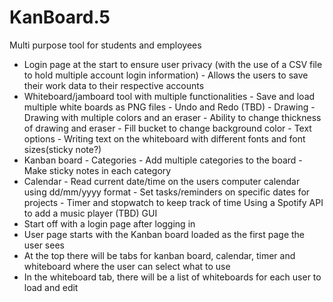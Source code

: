 # KanBoard.5
Multi purpose tool for students and employees

- Login page at the start to ensure user privacy (with the use of a CSV file to hold multiple account login information)
		-	 Allows the users to save their work data to their respective accounts
- Whiteboard/jamboard tool with multiple functionalities
		- Save and load multiple white boards as PNG files
		-  Undo and Redo (TBD)
		-  Drawing 
		-  Drawing with multiple colors and an eraser
		-  Ability to change thickness of drawing and eraser
		-  Fill bucket to change background color 
		-  Text options
		-  Writing text on the whiteboard with different fonts and font sizes(sticky note?)
- Kanban board
		-  Categories
		-  Add multiple categories to the board
		-  Make sticky notes in each category
-  Calendar
		-  Read current date/time on the users computer calendar using dd/mm/yyyy format
		-  Set tasks/reminders on specific dates for projects
		-  Timer and stopwatch to keep track of time
Using a Spotify API to add a music player (TBD)
GUI
- Start off with a login page after logging in
- User page starts with the Kanban board loaded as the first page the user sees
- At the top there will be tabs for kanban board, calendar, timer and whiteboard where the user can select what to use
- In the whiteboard tab, there will be a list of whiteboards for each user to load and edit


